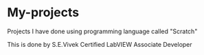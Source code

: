 # My-projects
Projects I have done using programming language called "Scratch"

This is done by
S.E.Vivek
Certified LabVIEW Associate Developer
